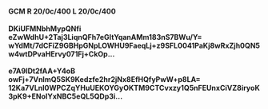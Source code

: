 #### GCM R 20/0c/400 L 20/0c/400
**DKiUFMNbhMypQNfi**<br/>**eZwWdhU+2Taj3LiqnQFh7eGItYqanAMm183nS7BWu/Y=**<br/>**wYdMt/7dCFiZ9GBHpGNpLOWHU9FaeqLj+z9SFL0041PaKj8wRxZjh0QN5w4wtDPvaHErvy071Fj+CkOp...**<br/><br/>
**e7A9IDt2fAA+Y4oB**<br/>**owFj+7VnlmQ5SK9Kedzfe2hr2jNx8EfHQfyPwW+p8LA=**<br/>**12Ka7VLnl0WPCZqYHuUEKOYGyOKTM9CTCvxzy1Q5nFEUnxCiVZ8iryoK3pK9+ENoIYxNBC5eQL5QDp3i...**